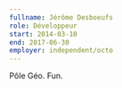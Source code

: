```yaml
---
fullname: Jérôme Desboeufs
role: Développeur
start: 2014-03-10
end: 2017-06-30
employer: independent/octo
---
```


Pôle Géo. Fun.
